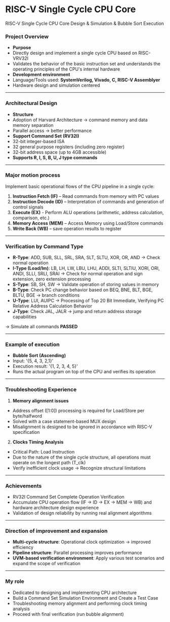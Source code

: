 # RISC-V Single Cycle CPU Core
RISC-V Single Cycle CPU Core Design &amp; Simulation & Bubble Sort Execution

### Project Overview

- **Purpose**
- Directly design and implement a single cycle CPU based on RISC-VRV32I
- Validates the behavior of the basic instruction set and understands the operating principles of the CPU's internal hardware
- **Development environment**
- Language/Tools used: **SystemVerilog, Vivado, C, RISC-V Assemblyer**
- Hardware design and simulation centered

---

### Architectural Design

- **Structure**
- Adoption of Harvard Architecture → command memory and data memory separation
- Parallel access → better performance
- **Support Command Set (RV32I)**
- 32-bit integer-based ISA
- 32 general purpose registers (including zero register)
- 32-bit address space (up to 4GB accessible)
- **Supports R, I, S, B, U, J type commands**

---

### Major motion process

Implement basic operational flows of the CPU pipeline in a single cycle:

1. **Instruction Fetch (IF)** – Read commands from memory with PC values
2. **Instruction Decode (ID)** – Interpretation of commands and generation of control signals
3. **Execute (EX)** - Perform ALU operations (arithmetic, address calculation, comparison, etc.)
4. **Memory Access (MEM)** – Access Memory using Load/Store commands
5. **Write Back (WB)** – save operation results to register

---

### Verification by Command Type

- **R-Type**: ADD, SUB, SLL, SRL, SRA, SLT, SLTU, XOR, OR, AND → Check normal operation
- **I-Type (Load/Im)**: LB, LH, LW, LBU, LHU, ADDI, SLTI, SLTIU, XORI, ORI, ANDI, SLLI, SRLI, SRAI → Check for normal operation and sign extension, zero extension processing
- **S-Type**: SB, SH, SW → Validate operation of storing values in memory
- **B-Type**: Check PC change behavior based on BEQ, BNE, BLT, BGE, BLTU, BGE → branch conditions
- **U-Type**: LUI, AUIPC → Processing of Top 20 Bit Immediate, Verifying PC Relative Address Calculation Behavior
- **J-Type**: Check JAL, JALR → jump and return address storage capabilities

→ Simulate all commands **PASSED**

---

### Example of execution

- **Bubble Sort (Ascending)**
- Input: '{5, 4, 3, 2,1}'
- Execution result: '{1, 2, 3, 4, 5}'
- Runs the actual program on top of the CPU and verifies its operation

---

### Troubleshooting Experience

1. **Memory alignment issues**
- Address offset ([1:0]) processing is required for Load/Store per byte/halfword
- Solved with a case statement-based MUX design
- Misalignment is designed to be ignored in accordance with RISC-V specification
2. **Clocks Timing Analysis**
- Critical Path: Load Instruction
- Due to the nature of the single cycle structure, all operations must operate on the longest path (T_clk)
- Verify inefficient clock usage → Recognize structural limitations

---

### Achievements

- RV32I Command Set Complete Operation Verification
- Accumulate CPU operation flow (IF → ID → EX → MEM → WB) and hardware architecture design experience
- Validation of design reliability by running real alignment algorithms

---

### Direction of improvement and expansion

- **Multi-cycle structure**: Operational clock optimization → improved efficiency
- **Pipeline structure**: Parallel processing improves performance
- **UVM-based verification environment**: Apply various test scenarios and expand the scope of verification

---

### My role

- Dedicated to designing and implementing CPU architecture
- Build a Command Set Simulation Environment and Create a Test Case
- Troubleshooting memory alignment and performing clock timing analysis
- Proceed with final verification (run bubble alignment)
